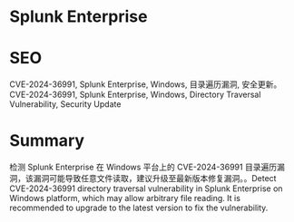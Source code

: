 # Splunk Enterprise
# SEO
CVE-2024-36991, Splunk Enterprise, Windows, 目录遍历漏洞, 安全更新。CVE-2024-36991, Splunk Enterprise, Windows, Directory Traversal Vulnerability, Security Update
# Summary
检测 Splunk Enterprise 在 Windows 平台上的 CVE-2024-36991 目录遍历漏洞，该漏洞可能导致任意文件读取，建议升级至最新版本修复漏洞。。Detect CVE-2024-36991 directory traversal vulnerability in Splunk Enterprise on Windows platform, which may allow arbitrary file reading. It is recommended to upgrade to the latest version to fix the vulnerability.
